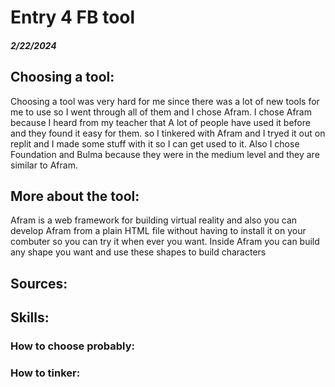 # Entry 4 FB tool
##### 2/22/2024

## Choosing a tool:
Choosing a tool was very hard for me since there was a lot of new tools for me to use so I went through all of them and I chose Afram.
I chose Afram because I heard from my teacher that A lot of people have used it before and they found it easy for them.
so I tinkered with Afram and I tryed it out on replit and I made some stuff with it so I can get used to it. Also I chose Foundation and 
Bulma because they were in the medium level and they are similar to Afram. 
## More about the tool:
Afram is a web framework for building virtual reality and also you can develop Afram from a plain HTML file without having to install it on your combuter so you can try it when ever you want. Inside Afram you can build any shape you want and use these shapes to build characters 
## Sources:
## Skills:
### How to choose probably: 
### How to tinker: 

